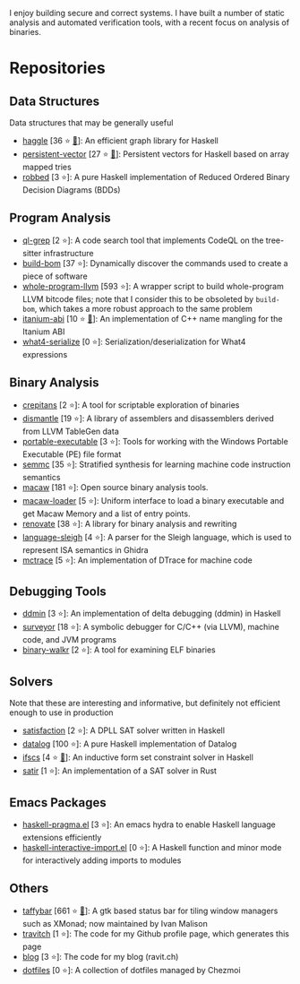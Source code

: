 I enjoy building secure and correct systems.  I have built a number of static analysis and automated verification tools, with a recent focus on analysis of binaries.

# Repositories

## Data Structures

Data structures that may be generally useful

- [haggle](https://github.com/travitch/haggle) [36 :star: [:book:](https://hackage.haskell.org/package/haggle)]: An efficient graph library for Haskell
- [persistent-vector](https://github.com/travitch/persistent-vector) [27 :star: [:book:](https://hackage.haskell.org/package/persistent-vector)]: Persistent vectors for Haskell based on array mapped tries
- [robbed](https://github.com/travitch/robbed) [3 :star:]: A pure Haskell implementation of Reduced Ordered Binary Decision Diagrams (BDDs)

## Program Analysis

- [ql-grep](https://github.com/travitch/ql-grep) [2 :star:]: A code search tool that implements CodeQL on the tree-sitter infrastructure
- [build-bom](https://github.com/travitch/build-bom) [37 :star:]: Dynamically discover the commands used to create a piece of software
- [whole-program-llvm](https://github.com/travitch/whole-program-llvm) [593 :star:]: A wrapper script to build whole-program LLVM bitcode files; note that I consider this to be obsoleted by `build-bom`, which takes a more robust approach to the same problem
- [itanium-abi](https://github.com/travitch/itanium-abi) [10 :star: [:book:](https://hackage.haskell.org/package/itanium-abi)]: An implementation of C++ name mangling for the Itanium ABI
- [what4-serialize](https://github.com/GaloisInc/what4-serialize) [0 :star:]: Serialization/deserialization for What4 expressions

## Binary Analysis

- [crepitans](https://github.com/travitch/crepitans) [2 :star:]: A tool for scriptable exploration of binaries
- [dismantle](https://github.com/GaloisInc/dismantle) [19 :star:]: A library of assemblers and disassemblers derived from LLVM TableGen data
- [portable-executable](https://github.com/GaloisInc/portable-executable) [3 :star:]: Tools for working with the Windows Portable Executable (PE) file format
- [semmc](https://github.com/GaloisInc/semmc) [35 :star:]: Stratified synthesis for learning machine code instruction semantics
- [macaw](https://github.com/GaloisInc/macaw) [181 :star:]: Open source binary analysis tools.
- [macaw-loader](https://github.com/GaloisInc/macaw-loader) [5 :star:]: Uniform interface to load a binary executable and get Macaw Memory and a list of entry points.
- [renovate](https://github.com/GaloisInc/renovate) [38 :star:]: A library for binary analysis and rewriting
- [language-sleigh](https://github.com/GaloisInc/language-sleigh) [4 :star:]: A parser for the Sleigh language, which is used to represent ISA semantics in Ghidra
- [mctrace](https://github.com/GaloisInc/mctrace) [5 :star:]: An implementation of DTrace for machine code

## Debugging Tools

- [ddmin](https://github.com/travitch/ddmin) [3 :star:]: An implementation of delta debugging (ddmin) in Haskell
- [surveyor](https://github.com/GaloisInc/surveyor) [18 :star:]: A symbolic debugger for C/C++ (via LLVM), machine code, and JVM programs
- [binary-walkr](https://github.com/travitch/binary-walkr) [2 :star:]: A tool for examining ELF binaries

## Solvers

Note that these are interesting and informative, but definitely not efficient enough to use in production

- [satisfaction](https://github.com/travitch/satisfaction) [2 :star:]: A DPLL SAT solver written in Haskell
- [datalog](https://github.com/travitch/datalog) [100 :star:]: A pure Haskell implementation of Datalog
- [ifscs](https://github.com/travitch/ifscs) [4 :star: [:book:](https://hackage.haskell.org/package/ifscs)]: An inductive form set constraint solver in Haskell
- [satir](https://github.com/travitch/satir) [1 :star:]: An implementation of a SAT solver in Rust

## Emacs Packages

- [haskell-pragma.el](https://github.com/travitch/haskell-pragma.el) [3 :star:]: An emacs hydra to enable Haskell language extensions efficiently
- [haskell-interactive-import.el](https://github.com/travitch/haskell-interactive-import.el) [0 :star:]: A Haskell function and minor mode for interactively adding imports to modules

## Others

- [taffybar](https://github.com/taffybar/taffybar) [661 :star: [:book:](https://hackage.haskell.org/package/taffybar)]: A gtk based status bar for tiling window managers such as XMonad; now maintained by Ivan Malison
- [travitch](https://github.com/travitch/travitch) [1 :star:]: The code for my Github profile page, which generates this page
- [blog](https://github.com/travitch/blog) [3 :star:]: The code for my blog (ravit.ch)
- [dotfiles](https://github.com/travitch/dotfiles) [0 :star:]: A collection of dotfiles managed by Chezmoi
